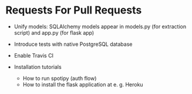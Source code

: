 # Requests For Pull Requests

* Unify models: SQLAlchemy models appear in models.py (for extraction script) and app.py (for flask app)

* Introduce tests with native PostgreSQL database

* Enable Travis CI

* Installation tutorials
  
  * How to run spotipy (auth flow)
  * How to install the flask application at e. g. Heroku
